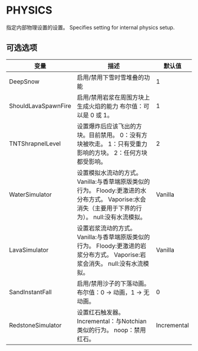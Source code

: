 # PHYSICS

指定内部物理设置的设置。
Specifies setting for internal physics setup.

## 可选选项

| 变量 | 描述 | 默认值 |
| --- | --- | --- |
| DeepSnow | 启用/禁用下雪时雪堆叠的功能 | 1 |
| ShouldLavaSpawnFire | 启用/禁用岩浆在周围方块上生成火焰的能力 布尔值：可以是 0 或 1。 | 1 |
| TNTShrapnelLevel | 设置爆炸后应该飞出的方块。目前禁用。 0：没有方块被吹走。 1：只有受重力影响的方块。 2：任何方块都受影响。 | 2 |
| WaterSimulator | 设置模拟水流动的方式。 Vanilla:与香草端原版类似的行为。 Floody:更激进的水分布方式。 Vaporise:水会消失（主要用于下界的行为）。 null:没有水流模拟。 | Vanilla  |
| LavaSimulator | 设置岩浆流动的方式。 Vanilla:与香草端原版类似的行为。 Floody:更激进的岩浆分布方式。 Vaporise:岩浆会消失。 null:没有水流模拟。 | Vanilla |
| SandInstantFall | 启用/禁用沙子的下落动画。 布尔值：0 -> 动画，1 -> 无动画。 | 0 |
| RedstoneSimulator | 设置红石触发器。 Incremental：与Notchian类似的行为。 noop：禁用红石。 | Incremental |
